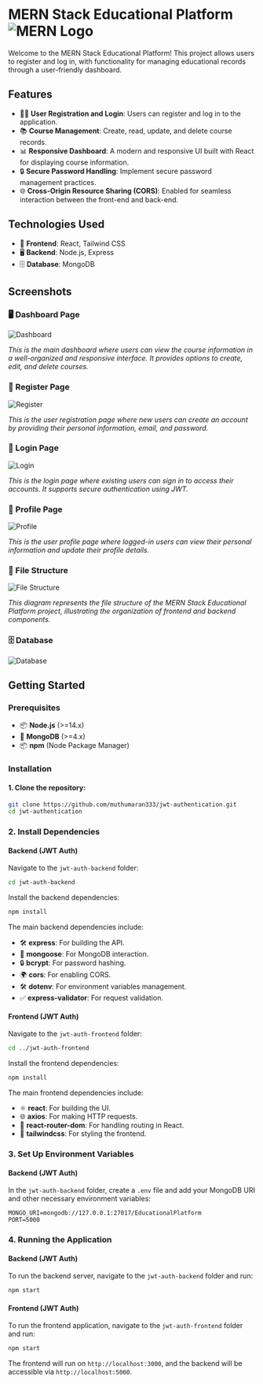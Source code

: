 
# MERN Stack Educational Platform ![MERN Logo](https://img.shields.io/badge/MERN-Stack-blue)

Welcome to the MERN Stack Educational Platform! This project allows users to register and log in, with functionality for managing educational records through a user-friendly dashboard.

## Features

- 🧑‍💻 **User Registration and Login**: Users can register and log in to the application.
- 📚 **Course Management**: Create, read, update, and delete course records.
- 📊 **Responsive Dashboard**: A modern and responsive UI built with React for displaying course information.
- 🔒 **Secure Password Handling**: Implement secure password management practices.
- 🌐 **Cross-Origin Resource Sharing (CORS)**: Enabled for seamless interaction between the front-end and back-end.

## Technologies Used

- 🎨 **Frontend**: React, Tailwind CSS
- 🖥️ **Backend**: Node.js, Express
- 🗄️ **Database**: MongoDB


## Screenshots

### 🖥️ Dashboard Page
![Dashboard](https://github.com/muthumaran333/jwt-authentication/blob/main/Images/jwt1.PNG)

*This is the main dashboard where users can view the course information in a well-organized and responsive interface. It provides options to create, edit, and delete courses.*

### 📝 Register Page
![Register](https://github.com/muthumaran333/jwt-authentication/blob/main/Images/Register.PNG)

*This is the user registration page where new users can create an account by providing their personal information, email, and password.*

### 🔑 Login Page
![Login](https://github.com/muthumaran333/jwt-authentication/blob/main/Images/jwtlog.PNG)

*This is the login page where existing users can sign in to access their accounts. It supports secure authentication using JWT.*

### 👤 Profile Page
![Profile](https://github.com/muthumaran333/jwt-authentication/blob/main/Images/profile.PNG)

*This is the user profile page where logged-in users can view their personal information and update their profile details.*

### 📁 File Structure
![File Structure](https://github.com/muthumaran333/jwt-authentication/blob/main/Images/filestructure.PNG)

*This diagram represents the file structure of the MERN Stack Educational Platform project, illustrating the organization of frontend and backend components.*

### 🗄️ Database
![Database](https://github.com/muthumaran333/jwt-authentication/blob/main/Images/database.PNG)

## Getting Started

### Prerequisites

- 📦 **Node.js** (>=14.x)
- 🍃 **MongoDB** (>=4.x)
- 📦 **npm** (Node Package Manager)

### Installation

#### 1. Clone the repository:
   ```bash
   git clone https://github.com/muthumaran333/jwt-authentication.git
   cd jwt-authentication
   ```

### 2. Install Dependencies


#### Backend (JWT Auth)
Navigate to the `jwt-auth-backend` folder:
   ```bash
   cd jwt-auth-backend
   ```

Install the backend dependencies:
   ```bash
   npm install
   ```

The main backend dependencies include:
- 🛠️ **express**: For building the API.
- 🍃 **mongoose**: For MongoDB interaction.
- 🔒 **bcrypt**: For password hashing.
- 🌍 **cors**: For enabling CORS.
- 🛠️ **dotenv**: For environment variables management.
- ✅ **express-validator**: For request validation.

#### Frontend (JWT Auth)
Navigate to the `jwt-auth-frontend` folder:
   ```bash
   cd ../jwt-auth-frontend
   ```

Install the frontend dependencies:
   ```bash
   npm install
   ```

The main frontend dependencies include:
- ⚛️ **react**: For building the UI.
- 🌐 **axios**: For making HTTP requests.
- 🧭 **react-router-dom**: For handling routing in React.
- 🎨 **tailwindcss**: For styling the frontend.

### 3. Set Up Environment Variables

#### Backend (JWT Auth)
In the `jwt-auth-backend` folder, create a `.env` file and add your MongoDB URI and other necessary environment variables:

```
MONGO_URI=mongodb://127.0.0.1:27017/EducationalPlatform
PORT=5000
```

### 4. Running the Application

#### Backend (JWT Auth)
To run the backend server, navigate to the `jwt-auth-backend` folder and run:
   ```bash
   npm start
   ```

#### Frontend (JWT Auth)
To run the frontend application, navigate to the `jwt-auth-frontend` folder and run:
   ```bash
   npm start
   ```

The frontend will run on `http://localhost:3000`, and the backend will be accessible via `http://localhost:5000`.
